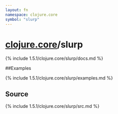 ```yaml
---
layout: fn
namespace: clojure.core
symbol: "slurp"
---
```


# [clojure.core](../)/slurp

{% include 1.5.1/clojure.core/slurp/docs.md %}

##Examples

{% include 1.5.1/clojure.core/slurp/examples.md %}
## Source
{% include 1.5.1/clojure.core/slurp/src.md %}

